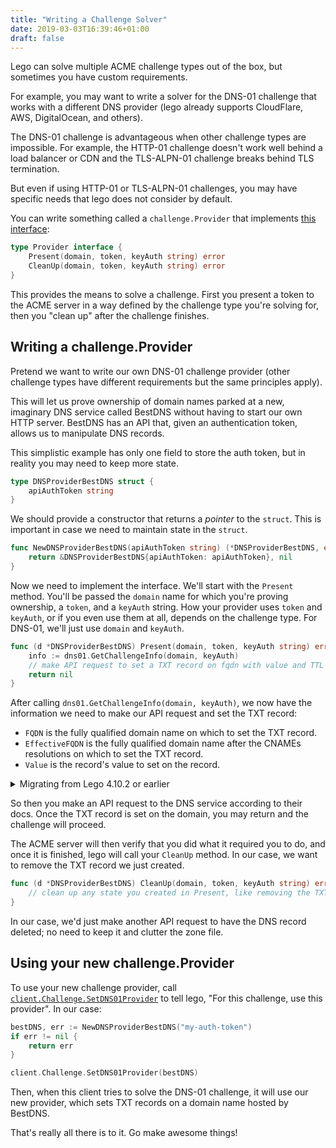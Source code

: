 ```yaml
---
title: "Writing a Challenge Solver"
date: 2019-03-03T16:39:46+01:00
draft: false
---
```


Lego can solve multiple ACME challenge types out of the box, but sometimes you have custom requirements.

<!--more-->

For example, you may want to write a solver for the DNS-01 challenge that works with a different DNS provider (lego already supports CloudFlare, AWS, DigitalOcean, and others).

The DNS-01 challenge is advantageous when other challenge types are impossible.
For example, the HTTP-01 challenge doesn't work well behind a load balancer or CDN and the TLS-ALPN-01 challenge breaks behind TLS termination.

But even if using HTTP-01 or TLS-ALPN-01 challenges, you may have specific needs that lego does not consider by default.

You can write something called a `challenge.Provider` that implements [this interface](https://pkg.go.dev/github.com/go-acme/lego/v4/challenge#Provider):

```go
type Provider interface {
	Present(domain, token, keyAuth string) error
	CleanUp(domain, token, keyAuth string) error
}
```

This provides the means to solve a challenge.
First you present a token to the ACME server in a way defined by the challenge type you're solving for, then you "clean up" after the challenge finishes.

## Writing a challenge.Provider

Pretend we want to write our own DNS-01 challenge provider (other challenge types have different requirements but the same principles apply).

This will let us prove ownership of domain names parked at a new, imaginary DNS service called BestDNS without having to start our own HTTP server.
BestDNS has an API that, given an authentication token, allows us to manipulate DNS records.

This simplistic example has only one field to store the auth token, but in reality you may need to keep more state.

```go
type DNSProviderBestDNS struct {
	apiAuthToken string
}
```

We should provide a constructor that returns a *pointer* to the `struct`.
This is important in case we need to maintain state in the `struct`.

```go
func NewDNSProviderBestDNS(apiAuthToken string) (*DNSProviderBestDNS, error) {
	return &DNSProviderBestDNS{apiAuthToken: apiAuthToken}, nil
}
```

Now we need to implement the interface.
We'll start with the `Present` method.
You'll be passed the `domain` name for which you're proving ownership, a `token`, and a `keyAuth` string.
How your provider uses `token` and `keyAuth`, or if you even use them at all, depends on the challenge type.
For DNS-01, we'll just use `domain` and `keyAuth`.

```go
func (d *DNSProviderBestDNS) Present(domain, token, keyAuth string) error {
    info := dns01.GetChallengeInfo(domain, keyAuth)
    // make API request to set a TXT record on fqdn with value and TTL
    return nil
}
```

After calling `dns01.GetChallengeInfo(domain, keyAuth)`, we now have the information we need to make our API request and set the TXT record:
- `FQDN` is the fully qualified domain name on which to set the TXT record.
- `EffectiveFQDN` is the fully qualified domain name after the CNAMEs resolutions on which to set the TXT record.
- `Value` is the record's value to set on the record.

<details><summary>Migrating from Lego 4.10.2 or earlier</summary>

In previous versions of Lego, we've provided and used `dns01.GetRecord(domain, keyAuth)` here.
With the introduction of `dns01.GetChallengeInfo`, `dns01.GetRecord` is now deprecated.

To migrate your own solver, replace

    fqdn, value := dns01.GetRecord(domain, keyAuth)

with

    info := dns01.GetChallengeInfo(domain, keyAuth)

and use `info.FQDN` or `info.EffectiveFQDN`, and `info.Value`.

</details>

So then you make an API request to the DNS service according to their docs.
Once the TXT record is set on the domain, you may return and the challenge will proceed.

The ACME server will then verify that you did what it required you to do, and once it is finished, lego will call your `CleanUp` method.
In our case, we want to remove the TXT record we just created.

```go
func (d *DNSProviderBestDNS) CleanUp(domain, token, keyAuth string) error {
    // clean up any state you created in Present, like removing the TXT record
}
```

In our case, we'd just make another API request to have the DNS record deleted; no need to keep it and clutter the zone file.

## Using your new challenge.Provider

To use your new challenge provider, call [`client.Challenge.SetDNS01Provider`](https://pkg.go.dev/github.com/go-acme/lego/v4/challenge/resolver#SolverManager.SetDNS01Provider) to tell lego, "For this challenge, use this provider".
In our case:

```go
bestDNS, err := NewDNSProviderBestDNS("my-auth-token")
if err != nil {
    return err
}

client.Challenge.SetDNS01Provider(bestDNS)
```

Then, when this client tries to solve the DNS-01 challenge, it will use our new provider, which sets TXT records on a domain name hosted by BestDNS.

That's really all there is to it.
Go make awesome things!
